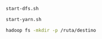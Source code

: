 ```bash
start-dfs.sh
```

```bash
start-yarn.sh
```

```bash
hadoop fs -mkdir -p /ruta/destino
```

